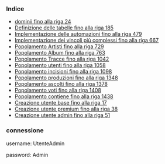 ### Indice
- [dominii fino alla riga 24](https://github.com/Effeo/Progetto-BD/blob/main/Implementazione/Codice.sql#L1)
- [Definizione delle tabelle fino alla riga 185](https://github.com/Effeo/Progetto-BD/blob/main/Implementazione/Codice.sql#L26)
- [Implementazione delle automazioni fino alla riga 479](https://github.com/Effeo/Progetto-BD/blob/main/Implementazione/Codice.sql#L188)
- [Implementazione dei vincoli più complessi fino alla riga 667](https://github.com/Effeo/Progetto-BD/blob/main/Implementazione/Codice.sql#L481)
- [Popolamento Artisti fino alla riga 729](https://github.com/Effeo/Progetto-BD/blob/main/Implementazione/Codice.sql#L669)
- [Popolamento Album fino alla riga 763](https://github.com/Effeo/Progetto-BD/blob/main/Implementazione/Codice.sql#L731)
- [Popolamento Tracce fino alla riga 1042](https://github.com/Effeo/Progetto-BD/blob/main/Implementazione/Codice.sql#L765)
- [Popolamento utenti fino alla riga 1058](https://github.com/Effeo/Progetto-BD/blob/main/Implementazione/Codice.sql#L1044)
- [Popolamento incisioni fino alla riga 1098](https://github.com/Effeo/Progetto-BD/blob/main/Implementazione/Codice.sql#L1060)
- [Popolamento produzioni fino alla riga 1348](https://github.com/Effeo/Progetto-BD/blob/main/Implementazione/Codice.sql#L1100)
- [Popolamento ascolti fino alla riga 1378](https://github.com/Effeo/Progetto-BD/blob/main/Implementazione/Codice.sql#L1350)
- [Popolamento voti fino alla riga 1408](https://github.com/Effeo/Progetto-BD/blob/main/Implementazione/Codice.sql#L1380)
- [Popolamento contiene fino alla riga 1438](https://github.com/Effeo/Progetto-BD/blob/main/Implementazione/Codice.sql#L1410)
- [Creazione utente base fino alla riga 17](https://github.com/Effeo/Progetto-BD/blob/main/Implementazione/sql_user.sql#L1)
- [Creazione utente premium fino alla riga 38](https://github.com/Effeo/Progetto-BD/blob/main/Implementazione/sql_user.sql#L19)
- [Creazione utente admin fino alla riga 51](https://github.com/Effeo/Progetto-BD/blob/main/Implementazione/sql_user.sql#L40)

### connessione
username: UtenteAdmin 

password: Admin
